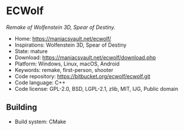 # ECWolf

_Remake of Wolfenstein 3D, Spear of Destiny._

- Home: https://maniacsvault.net/ecwolf/
- Inspirations: Wolfenstein 3D, Spear of Destiny
- State: mature
- Download: https://maniacsvault.net/ecwolf/download.php
- Platform: Windows, Linux, macOS, Android
- Keywords: remake, first-person, shooter
- Code repository: https://bitbucket.org/ecwolf/ecwolf.git
- Code language: C++
- Code license: GPL-2.0, BSD, LGPL-2.1, zlib, MIT, IJG, Public domain

## Building

- Build system: CMake
